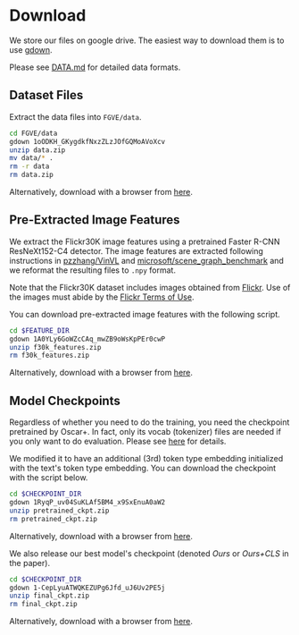 # Download
We store our files on google drive. The easiest way to download them is to use [gdown](https://pypi.org/project/gdown/).

Please see [DATA.md](DATA.md) for detailed data formats.

## Dataset Files
Extract the data files into `FGVE/data`.

```bash
cd FGVE/data
gdown 1oODKH_GKygdkfNxzZLzJOfGQMoAVoXcv
unzip data.zip
mv data/* .
rm -r data
rm data.zip
```

Alternatively, download with a browser from [here](https://drive.google.com/file/d/1oODKH_GKygdkfNxzZLzJOfGQMoAVoXcv/view?usp=sharing).

## Pre-Extracted Image Features
We extract the Flickr30K image features using a pretrained Faster R-CNN ResNeXt152-C4 detector. The image features are extracted following instructions in [pzzhang/VinVL](https://github.com/pzzhang/VinVL) and [microsoft/scene\_graph\_benchmark](https://github.com/microsoft/scene_graph_benchmark) and we reformat the resulting files to `.npy` format.

Note that the Flickr30K dataset includes images obtained from [Flickr](https://www.flickr.com/). Use of the images must abide by the [Flickr Terms of Use](http://www.flickr.com/help/terms/). 

You can download pre-extracted image features with the following script.

```bash
cd $FEATURE_DIR
gdown 1A0YLy6GoWZcCAq_mwZB9oWsKpPEr0cwP
unzip f30k_features.zip
rm f30k_features.zip
```

Alternatively, download with a browser from [here](https://drive.google.com/file/d/1A0YLy6GoWZcCAq_mwZB9oWsKpPEr0cwP/view?usp=sharing).

## Model Checkpoints
Regardless of whether you need to do the training, you need the checkpoint pretrained by Oscar+. In fact, only its vocab (tokenizer) files are needed if you only want to do evaluation. Please see [here](https://github.com/SkrighYZ/FGVE/blob/65ef32b16b00dfb1ac89d88064a938f992625ca7/oscar/run_ve_amr.py#L1052) for details.

We modified it to have an additional (3rd) token type embedding initialized with the text's token type embedding. You can download the checkpoint with the script below.

```bash
cd $CHECKPOINT_DIR
gdown 1RyqP_uv04SuKLAf5BM4_x9SxEnuA0aW2
unzip pretrained_ckpt.zip
rm pretrained_ckpt.zip
```

Alternatively, download with a browser from [here](https://drive.google.com/file/d/1RyqP_uv04SuKLAf5BM4_x9SxEnuA0aW2/view?usp=sharing).

We also release our best model's checkpoint (denoted *Ours* or *Ours+CLS* in the paper).

```bash
cd $CHECKPOINT_DIR
gdown 1-CepLyuATWQKEZUPg6Jfd_uJ6Uv2PE5j
unzip final_ckpt.zip
rm final_ckpt.zip
```

Alternatively, download with a browser from [here](https://drive.google.com/file/d/1-CepLyuATWQKEZUPg6Jfd_uJ6Uv2PE5j/view?usp=sharing).
